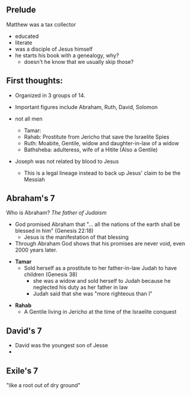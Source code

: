 ## Prelude
Matthew was a tax collector
- educated
- literate
- was a disciple of Jesus himself
- he starts his book with a genealogy, why?
	- doesn't he know that we usually skip those?

## First thoughts:
- Organized in 3 groups of 14.
- Important figures include Abraham, Ruth, David, Solomon
- not all men
	- Tamar: 
	 - Rahab: Prostitute from Jericho that save the Israelite Spies
	 - Ruth: Moabite, Gentile, widow and daughter-in-law of a widow
	 - Bathsheba: adulteress, wife of a Hitite (Also a Gentile)
 
- Joseph was not related by blood to Jesus
	- This is a legal lineage instead to back up Jesus' claim to be the Messiah

## Abraham's 7
Who is Abraham? *The father of Judaism*
- God promised Abraham that "... all the nations of the earth shall be blessed in him" (Genesis 22:18)
	- Jesus is the manifestation of that blessing
- Through Abraham God shows that his promises are never void, even 2000 years later.
* **Tamar**
	* Sold herself as a prostitute to her father-in-law Judah to have children (Genesis 38)
		 - she was a widow and sold herself to Judah because he neglected his duty as her father in law
		 - Judah said that she was "more righteous than I"
- **Rahab**
	- A Gentile living in Jericho at the time of the Israelite conquest 
   


## David's 7
- David was the youngest son of Jesse
- 


## Exile's 7
"like a root out of dry ground"


